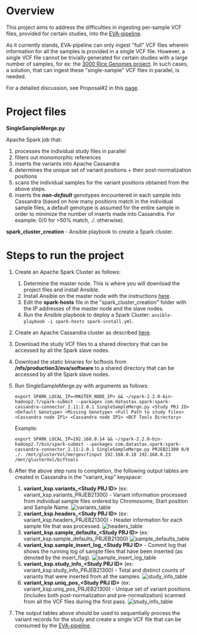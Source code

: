 # Overview

This project aims to address the difficulties in ingesting per-sample VCF files, provided for certain studies, into the [EVA-pipeline](https://github.com/EBIvariation/eva-pipeline/). 

As it currently stands, EVA-pipeline can only ingest "full" VCF files wherein information for all the samples is provided in a single VCF file. However, a single VCF file cannot be trivially generated for certain studies with a large number of samples, for ex: the [3000 Rice Genomes project](http://www.ebi.ac.uk/eva/?eva-study=PRJEB13618). In such cases, a solution, that can ingest these "single-sample" VCF files in parallel, is needed.

For a detailed discussion, see Proposal#2 in this [page](https://www.ebi.ac.uk/seqdb/confluence/display/VAR/Merging+Single-Sample+files).
      
# Project files

**SingleSampleMerge.py** 

Apache Spark job that:
 1. processes the individual study files in parallel 
 2. filters out monomorphic references 
 3. inserts the variants into Apache Cassandra
 4. determines the unique set of variant positions + their post-normalization positions
 5. scans the individual samples for the variant positions obtained from the above steps.
 6. inserts the _**non-default**_ genotypes encountered in each sample into Cassandra (based on how many positions match in the individual sample files, a default genotype is assumed for the entire sample in order to minimize the number of inserts made into Cassandra. For example: 0/0 for >50% match, ./. otherwise).

**spark_cluster_creation** - Ansible playbook to create a Spark cluster.  

# Steps to run the project

1. Create an Apache Spark Cluster as follows:
   1. Determine the master node. This is where you will download the project files and install Ansible. 
   2. Install Ansible on the master node with the instructions [here](http://docs.ansible.com/ansible/latest/intro_installation.html).
   3. Edit the **spark-hosts** file in the "spark_cluster_creation" folder with the IP addresses of the master node and the slave nodes.
   4. Run the Ansible playbook to deploy a Spark Cluster: ```ansible-playbook -i spark-hosts spark-install.yml```.

2. Create an Apache Cassandra cluster as described [here](https://github.com/EBIvariation/eva-variant-warehouse-research/blob/master/Cassandra_Evaluation/ansible_playbook/readme.md).
 
3. Download the study VCF files to a shared directory that can be accessed by all the Spark slave nodes.

4. Download the static binaries for bcftools from **/nfs/production3/eva/software** to a shared directory that can be accessed by all the Spark slave nodes.

5. Run SingleSampleMerge.py with arguments as follows:

   ```export SPARK_LOCAL_IP=<MASTER_NODE_IP> && ~/spark-2.2.0-bin-hadoop2.7/spark-submit --packages com.datastax.spark:spark-cassandra-connector_2.11:2.0.1 SingleSampleMerge.py <Study PRJ ID> <Default Genotype> <Missing Genotype> <Full Path to study files> <Cassandra node IP1> <Cassandra node IP2> <BCF Tools Directory>```
   
   Example:
   
   ```export SPARK_LOCAL_IP=192.168.0.14 && ~/spark-2.2.0-bin-hadoop2.7/bin/spark-submit --packages com.datastax.spark:spark-cassandra-connector_2.11:2.0.1 SingleSampleMerge.py PRJEB21300 0/0 ./. /mnt/glusterVol/mergevcfinput 192.168.0.18 192.168.0.23 /mnt/glusterVol/bcftools```
   
6. After the above step runs to completion, the following output tables are created in Cassandra in the "variant_ksp" keyspace:

    1. **variant_ksp.variants_\<Study PRJ ID\>** (ex: variant_ksp.variants_PRJEB21300) - Variant information processed from individual sample files ordered by Chromosome, Start position and Sample Name.
    ![variants_table](images/variants_table.png)
    2. **variant_ksp.headers_\<Study PRJ ID\>** (ex: variant_ksp.headers_PRJEB21300) - Header information for each sample file that was processed.
    ![headers_table](images/headers_table.png)
    3. **variant_ksp.sample_defaults_\<Study PRJ ID\>** (ex: variant_ksp.sample_defaults_PRJEB21300)
    ![sample_defaults_table](images/sample_defaults_table.png)
    4. **variant_ksp.sample_insert_log_\<Study PRJ ID\>** - Commit log that shows the running log of sample files that have been inserted (as denoted by the insert_flag).
    ![sample_insert_log_table](images/sample_insert_log_table.png)
    5. **variant_ksp.study_info_\<Study PRJ ID\>** (ex: variant_ksp.study_info_PRJEB21300) - Total and distinct counts of variants that were inserted from all the samples.
    ![study_info_table](images/study_info_table.png)
    6. **variant_ksp.uniq_pos_\<Study PRJ ID\>** (ex: variant_ksp.uniq_pos_PRJEB21300) - Unique set of variant positions (includes both post-normalization and pre-normalization) scanned from all the VCF files during the first pass.
    ![study_info_table](images/uniq_pos_table.png)
    
8. The output tables above should be used to sequentially process the variant records for the study and create a single VCF file that can be consumed by the [EVA-pipeline](https://github.com/EBIvariation/eva-pipeline/).